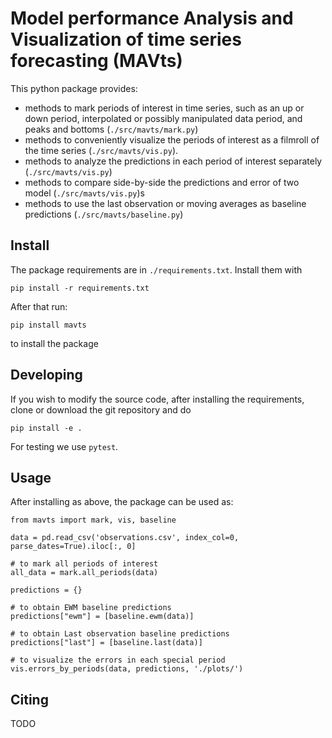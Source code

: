 # Model performance Analysis and Visualization of time series forecasting (MAVts)

This python package provides:
- methods to mark periods of interest in time series, such as an up or down period, interpolated or possibly manipulated data period, and peaks and bottoms (`./src/mavts/mark.py`)
- methods to conveniently visualize the periods of interest as a filmroll of the time series (`./src/mavts/vis.py`).
- methods to analyze the predictions in each period of interest separately (`./src/mavts/vis.py`) 
- methods to compare side-by-side the predictions and error of two model (`./src/mavts/vis.py`)s
- methods to use the last observation or moving averages as baseline predictions (`./src/mavts/baseline.py`)

## Install

The package requirements are in `./requirements.txt`. Install them with 
```
pip install -r requirements.txt
```
After that run:
```
pip install mavts
```
to install the package

## Developing

If you wish to modify the source code, after installing the requirements, clone or download the git repository and do 
```
pip install -e .
```

For testing we use `pytest`.

## Usage
After installing as above, the package can be used as:

```
from mavts import mark, vis, baseline

data = pd.read_csv('observations.csv', index_col=0, parse_dates=True).iloc[:, 0]

# to mark all periods of interest
all_data = mark.all_periods(data)

predictions = {}

# to obtain EWM baseline predictions
predictions["ewm"] = [baseline.ewm(data)]

# to obtain Last observation baseline predictions
predictions["last"] = [baseline.last(data)]

# to visualize the errors in each special period
vis.errors_by_periods(data, predictions, './plots/')

```

## Citing
TODO
